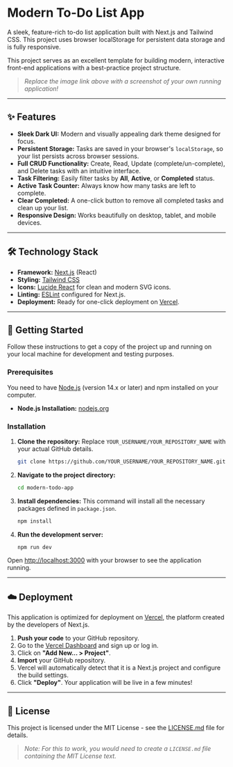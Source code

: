 # Modern To-Do List App

A sleek, feature-rich to-do list application built with Next.js and Tailwind CSS. This project uses browser localStorage for persistent data storage and is fully responsive.

This project serves as an excellent template for building modern, interactive front-end applications with a best-practice project structure.


> *Replace the image link above with a screenshot of your own running application!*

---

## ✨ Features

- **Sleek Dark UI:** Modern and visually appealing dark theme designed for focus.
- **Persistent Storage:** Tasks are saved in your browser's `localStorage`, so your list persists across browser sessions.
- **Full CRUD Functionality:** Create, Read, Update (complete/un-complete), and Delete tasks with an intuitive interface.
- **Task Filtering:** Easily filter tasks by **All**, **Active**, or **Completed** status.
- **Active Task Counter:** Always know how many tasks are left to complete.
- **Clear Completed:** A one-click button to remove all completed tasks and clean up your list.
- **Responsive Design:** Works beautifully on desktop, tablet, and mobile devices.

---

## 🛠️ Technology Stack

- **Framework:** [Next.js](https://nextjs.org/) (React)
- **Styling:** [Tailwind CSS](https://tailwindcss.com/)
- **Icons:** [Lucide React](https://lucide.dev/) for clean and modern SVG icons.
- **Linting:** [ESLint](https://eslint.org/) configured for Next.js.
- **Deployment:** Ready for one-click deployment on [Vercel](https://vercel.com/).

---

## 🚀 Getting Started

Follow these instructions to get a copy of the project up and running on your local machine for development and testing purposes.

### Prerequisites

You need to have [Node.js](https://nodejs.org/) (version 14.x or later) and npm installed on your computer.

- **Node.js Installation:** [nodejs.org](https://nodejs.org/en/download/)

### Installation

1.  **Clone the repository:**
    Replace `YOUR_USERNAME/YOUR_REPOSITORY_NAME` with your actual GitHub details.
    ```sh
    git clone https://github.com/YOUR_USERNAME/YOUR_REPOSITORY_NAME.git
    ```

2.  **Navigate to the project directory:**
    ```sh
    cd modern-todo-app
    ```

3.  **Install dependencies:**
    This command will install all the necessary packages defined in `package.json`.
    ```sh
    npm install
    ```

4.  **Run the development server:**
    ```sh
    npm run dev
    ```

Open [http://localhost:3000](http://localhost:3000) with your browser to see the application running.

---

## ☁️ Deployment

This application is optimized for deployment on [Vercel](https://vercel.com/), the platform created by the developers of Next.js.

1.  **Push your code** to your GitHub repository.
2.  Go to the [Vercel Dashboard](https://vercel.com/dashboard) and sign up or log in.
3.  Click on **"Add New... > Project"**.
4.  **Import** your GitHub repository.
5.  Vercel will automatically detect that it is a Next.js project and configure the build settings.
6.  Click **"Deploy"**. Your application will be live in a few minutes!

---

## 📄 License

This project is licensed under the MIT License - see the [LICENSE.md](LICENSE.md) file for details.
> *Note: For this to work, you would need to create a `LICENSE.md` file containing the MIT License text.*
